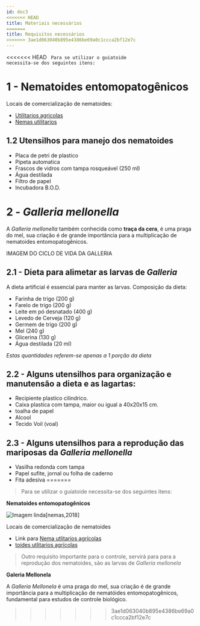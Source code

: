 ```yaml
---
id: doc3
<<<<<<< HEAD
title: Materiais necessários
=======
title: Requisitos necessários
>>>>>>> 3ae1d063040b895e4386be69a0c1ccca2bf12e7c
---
```



<!-- Check the [documentation](https://docusaurus.io) for how to use Docusaurus. -->

<<<<<<< HEAD
<code class="hljs css language-jsx">
Para se utilizar o guiatoide necessita-se dos seguintes itens:
</code>

# 1 - Nematoides entomopatogênicos

Locais de comercialização de nematoides:

* <a href="https://www.google.com" target="}_blank">Utilitarios agricolas</a>
* <a href="https://www.google.com" target="}_blank">Nemas utilitarios</a>

## 1.2 Utensilhos para manejo dos nematoides

* Placa de petri de plastico 
* Pipeta automatica
* Frascos de vidros com tampa rosqueável (250 ml)
* Água destilada
* Filtro de papel
* Incubadora B.O.D. 


# 2 - <i>Galleria mellonella</i>

A <i>Galleria mellonella</i> também conhecida como **traça da cera**, é uma praga do mel, sua criação é de grande importância para a multiplicação de nematoides entomopatogênicos. 

IMAGEM DO CICLO DE VIDA DA GALLERIA

## 2.1 - Dieta para alimetar as larvas de <i>Galleria</i>

A dieta artificial é essencial para manter as larvas. Composição da dieta:

* Farinha de trigo (200 g)
* Farelo de trigo (200 g)
* Leite em pó desnatado (400 g)
* Levedo de Cerveja (120 g)
* Germem de trigo (200 g)
* Mel (240 g)
* Glicerina (130 g)
* Água destilada (20 ml)

*Estas quantidades referem-se apenas a 1 porção da dieta*

## 2.2 - Alguns utensilhos para organização e manutensão a dieta e as lagartas:

* Recipiente plastico cilindrico.
* Caixa plastica com tampa, maior ou igual a 40x20x15 cm.
* toalha de papel
* Alcool
* Tecido Voil (voal)

## 2.3 - Alguns utensilhos para a reprodução das mariposas da <i>Galleria mellonella</i>

* Vasilha redonda com tampa
* Papel sufite, jornal ou folha de caderno
* Fita adesiva 
=======
> Para se utilizar o guiatoide necessita-se dos seguintes itens:

**Nematoides entomopatogênicos**

<div class="oi">

![Imagem linda](https://images.pexels.com/photos/132037/pexels-photo-132037.jpeg?auto=compress&cs=tinysrgb&h=350)[nemas,2018]

</div>

Locais de comercialização de nematoides

* Link para [Nema utlitarios agrícolas](https://www.google.com "clicle")
* [toides utlitarios agrícolas](https://www.google.com "clicle")

> Outro requisito importante para o controle, servirá para para a reprodução dos nematoides, são as larvas de *Galleria mellonela*

**Galeria Mellonela**

A *Galleria Mellonela* é uma praga do mel, sua criação é de grande importância para a multiplicação de nematóides entomopatogênicos, fundamental para estudos de controle biológico.

>>>>>>> 3ae1d063040b895e4386be69a0c1ccca2bf12e7c






